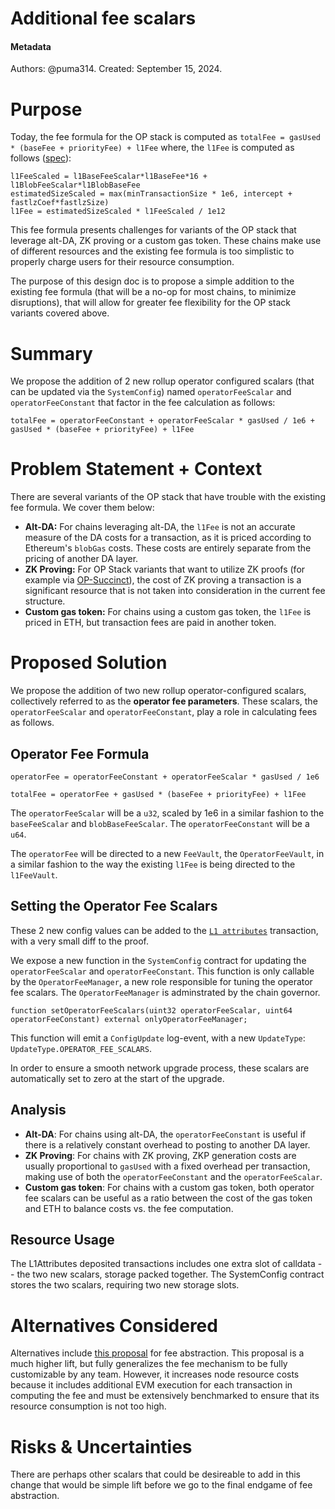 # Additional fee scalars

#### Metadata

Authors: @puma314.
Created: September 15, 2024.

# Purpose
<!-- This section is also sometimes called “Motivations” or “Goals”. -->

<!-- It is fine to remove this section from the final document,
but understanding the purpose of the doc when writing is very helpful. -->
Today, the fee formula for the OP stack is computed as `totalFee = gasUsed * (baseFee + priorityFee) + l1Fee` where, the `l1Fee` is computed as follows ([spec](https://github.com/ethereum-optimism/specs/blob/06a2d0b8e5d08da66612d0e19aa7bc625ceb277e/specs/protocol/fjord/exec-engine.md?plain=1#L28)):

```
l1FeeScaled = l1BaseFeeScalar*l1BaseFee*16 + l1BlobFeeScalar*l1BlobBaseFee
estimatedSizeScaled = max(minTransactionSize * 1e6, intercept + fastlzCoef*fastlzSize)
l1Fee = estimatedSizeScaled * l1FeeScaled / 1e12
```

This fee formula presents challenges for variants of the OP stack that leverage alt-DA, ZK proving or a custom gas token. These chains make use of different resources and the existing fee formula is too simplistic to properly charge users for their resource consumption. 

The purpose of this design doc is to propose a simple addition to the existing fee formula (that will be a no-op for most chains, to minimize disruptions), that will allow for greater fee flexibility for the OP stack variants covered above.

# Summary

<!-- Most (if not all) documents should have a summary.
While the length will likely be proportional to the length of the full document,
the summary should be as succinct as possible. -->

We propose the addition of 2 new rollup operator configured scalars (that can be updated via the `SystemConfig`) named `operatorFeeScalar` and `operatorFeeConstant` that factor in the fee calculation as follows:
```
totalFee = operatorFeeConstant + operatorFeeScalar * gasUsed / 1e6 + gasUsed * (baseFee + priorityFee) + l1Fee
```

# Problem Statement + Context

<!-- Describe the specific problem that the document is seeking to address as well
as information needed to understand the problem and design space.
If more information is needed on the costs of the problem,
this is a good place to that information. -->

There are several variants of the OP stack that have trouble with the existing fee formula. We cover them below:

* **Alt-DA:** For chains leveraging alt-DA, the `l1Fee` is not an accurate measure of the DA costs for a transaction, as it is priced according to Ethereum's `blobGas` costs. These costs are entirely separate from the pricing of another DA layer.
* **ZK Proving:** For OP Stack variants that want to utilize ZK proofs (for example via [OP-Succinct](https://github.com/succinctlabs/op-succinct)), the cost of ZK proving a transaction is a significant resource that is not taken into consideration in the current fee structure.
* **Custom gas token:** For chains using a custom gas token, the `l1Fee` is priced in ETH, but transaction fees are paid in another token. 


# Proposed Solution

<!-- A high level overview of the proposed solution.
When there are multiple alternatives there should be an explanation
of why one solution was picked over other solutions.
As a rule of thumb, including code snippets (except for defining an external API)
is likely too low level. -->

We propose the addition of two new rollup operator-configured scalars, collectively referred to as the **operator fee parameters**. These scalars, the `operatorFeeScalar` and `operatorFeeConstant`, play a role in calculating fees as follows.

## Operator Fee Formula

```
operatorFee = operatorFeeConstant + operatorFeeScalar * gasUsed / 1e6

totalFee = operatorFee + gasUsed * (baseFee + priorityFee) + l1Fee
```

The `operatorFeeScalar` will be a `u32`, scaled by 1e6 in a similar fashion to the `baseFeeScalar` and `blobBaseFeeScalar`. The `operatorFeeConstant` will be a `u64`.

The `operatorFee` will be directed to a new `FeeVault`, the `OperatorFeeVault`, in a similar fashion to the way the existing `l1Fee` is being directed to the `l1FeeVault`.

## Setting the Operator Fee Scalars

These 2 new config values can be added to the [`L1 attributes`](https://github.com/ethereum-optimism/specs/blob/main/specs/protocol/ecotone/l1-attributes.md) transaction, with a very small diff to the proof.

We expose a new function in the `SystemConfig` contract for updating the `operatorFeeScalar` and `operatorFeeConstant`. This function is only callable by the `OperatorFeeManager`, a new role responsible for tuning the operator fee scalars. The `OperatorFeeManager` is adminstrated by
the chain governor. 

```solidity
function setOperatorFeeScalars(uint32 operatorFeeScalar, uint64 operatorFeeConstant) external onlyOperatorFeeManager;
```

This function will emit a `ConfigUpdate` log-event, with a new `UpdateType`: `UpdateType.OPERATOR_FEE_SCALARS`.

In order to ensure a smooth network upgrade process, these scalars are automatically set to zero at the start of the upgrade. 

## Analysis

* **Alt-DA**: For chains using alt-DA, the `operatorFeeConstant` is useful if there is a relatively constant overhead to posting to another DA layer. 
* **ZK Proving**: For chains with ZK proving, ZKP generation costs are usually proportional to `gasUsed` with a fixed overhead per transaction, making use of both the `operatorFeeConstant` and the `operatorFeeScalar`.
* **Custom gas token**: For chains with a custom gas token, both operator fee scalars can be useful as a ratio between the cost of the gas token and ETH to balance costs vs. the fee computation.

## Resource Usage

<!-- What is the resource usage of the proposed solution?
Does it consume a large amount of computational resources or time? -->

The L1Attributes deposited transactions includes one extra slot of calldata -- the two new scalars,
storage packed together.
The SystemConfig contract stores the two scalars, requiring two new storage slots.

# Alternatives Considered

<!-- List out a short summary of each possible solution that was considered.
Comparing the effort of each solution -->

Alternatives include [this proposal](https://github.com/ethereum-optimism/specs/issues/73) for fee abstraction. This proposal is a much higher lift, but fully generalizes the fee mechanism to be fully customizable by any team. However, it increases node resource costs because it includes additional EVM execution for each transaction in computing the fee and must be extensively benchmarked to ensure that its resource consumption is not too high.

# Risks & Uncertainties

<!-- An overview of what could go wrong.
Also any open questions that need more work to resolve. -->

There are perhaps other scalars that could be desireable to add in this change that would be simple lift before we go to the final endgame of fee abstraction.